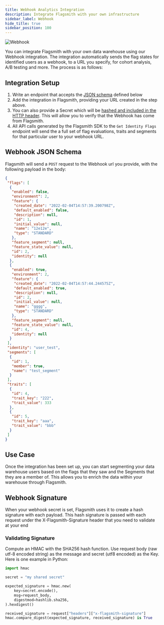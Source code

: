 ```yaml
---
title: Webhook Analytics Integration
description: Integrate Flagsmith with your own infrastructure
sidebar_label: Webhook
hide_title: true
sidebar_position: 100
---
```


![Webhook](/img/integrations/webhook/webhook-logo.svg)

You can integrate Flagsmith with your own data warehouse using our Webhook integration. The integration automatically
sends the flag states for identified users as a webhook, to a URL you specify, for cohort analysis, A/B testing and
more. The process is as follows:

## Integration Setup

1. Write an endpoint that accepts the [JSON schema](#webhook-json-schema) defined below
2. Add the integration in Flagsmith, providing your URL created in the step above.
3. You can also provide a Secret which will be [hashed and included in the HTTP header](#webhook-signature). This will
   allow you to verify that the Webhook has come from Flagsmith.
4. All API calls generated by the Flagsmith SDK to the `Get Identity Flags` endpoint will send the a full set of flag
   evaluations, traits and segments for that particular user to your webhook URL.

## Webhook JSON Schema

Flagsmith will send a `POST` request to the Webhook url you provide, with the following payload in the body:

```json
{
 "flags": [
  {
   "enabled": false,
   "environment": 2,
   "feature": {
    "created_date": "2022-02-04T14:57:39.200798Z",
    "default_enabled": false,
    "description": null,
    "id": 1,
    "initial_value": null,
    "name": "12e12e",
    "type": "STANDARD"
   },
   "feature_segment": null,
   "feature_state_value": null,
   "id": 2,
   "identity": null
  },
  {
   "enabled": true,
   "environment": 2,
   "feature": {
    "created_date": "2022-02-04T14:57:44.244575Z",
    "default_enabled": true,
    "description": null,
    "id": 2,
    "initial_value": null,
    "name": "gggg",
    "type": "STANDARD"
   },
   "feature_segment": null,
   "feature_state_value": null,
   "id": 4,
   "identity": null
  }
 ],
 "identity": "user_test",
 "segments": [
  {
   "id": 1,
   "member": true,
   "name": "test_segment"
  }
 ],
 "traits": [
  {
   "id": 4,
   "trait_key": "222",
   "trait_value": 333
  },
  {
   "id": 5,
   "trait_key": "aaa",
   "trait_value": "bbb"
  }
 ]
}
```

## Use Case

Once the integration has been set up, you can start segmenting your data warehouse users based on the flags that they
saw and the Segments that they are a member of. This allows you to enrich the data within your warehouse through
Flagsmith.

## Webhook Signature

When your webhook secret is set, Flagsmith uses it to create a hash signature with each payload. This hash signature is
passed with each request under the X-Flagsmith-Signature header that you need to validate at your end

### Validating Signature

Compute an HMAC with the SHA256 hash function. Use request body (raw utf-8 encoded string) as the message and secret
(utf8 encoded) as the Key. Here is one example in Python:

```python
import hmac

secret = "my shared secret"

expected_signature = hmac.new(
    key=secret.encode(),
    msg=request_body,
    digestmod=hashlib.sha256,
).hexdigest()

received_signature = request["headers"]["x-flagsmith-signature"]
hmac.compare_digest(expected_signature, received_signature) is True
```
